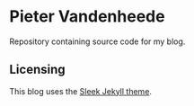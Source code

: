 # Pieter Vandenheede

Repository containing source code for my blog.

## Licensing

This blog uses the [Sleek Jekyll theme](https://github.com/janczizikow/sleek).

